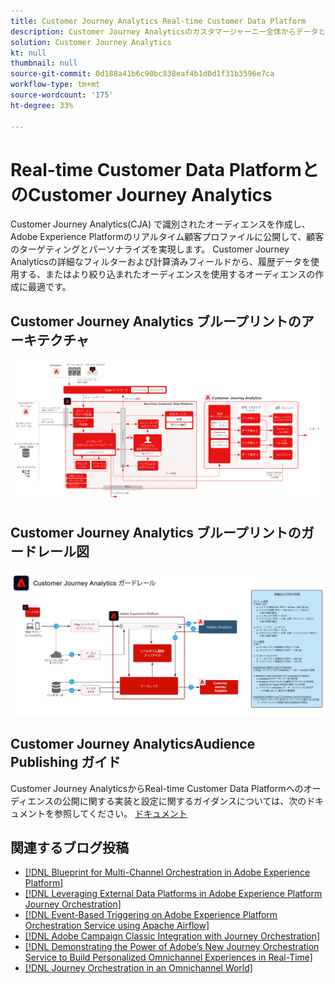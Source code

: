 ```yaml
---
title: Customer Journey Analytics Real-time Customer Data Platform
description: Customer Journey Analyticsのカスタマージャーニー全体からデータと顧客行動を統合および分析し、CJA から RTCDP にオーディエンスを公開します。
solution: Customer Journey Analytics
kt: null
thumbnail: null
source-git-commit: 0d188a41b6c90bc838eaf4b1d0d1f31b3596e7ca
workflow-type: tm+mt
source-wordcount: '175'
ht-degree: 33%

---
```


# Real-time Customer Data PlatformとのCustomer Journey Analytics

Customer Journey Analytics(CJA) で識別されたオーディエンスを作成し、Adobe Experience Platformのリアルタイム顧客プロファイルに公開して、顧客のターゲティングとパーソナライズを実現します。 Customer Journey Analyticsの詳細なフィルターおよび計算済みフィールドから、履歴データを使用する、またはより絞り込まれたオーディエンスを使用するオーディエンスの作成に最適です。

## Customer Journey Analytics ブループリントのアーキテクチャ

![アーキテクチャ図](assets/CJA_RTCDP.svg)

## Customer Journey Analytics ブループリントのガードレール図

![ガードレール図](assets/cja_guardrails.svg)

## Customer Journey AnalyticsAudience Publishing ガイド

Customer Journey AnalyticsからReal-time Customer Data Platformへのオーディエンスの公開に関する実装と設定に関するガイダンスについては、次のドキュメントを参照してください。 [ドキュメント](https://experienceleague.adobe.com/docs/analytics-platform/using/cja-components/audiences/publish.html)

## 関連するブログ投稿

* [[!DNL Blueprint for Multi-Channel Orchestration in Adobe Experience Platform]](https://medium.com/adobetech/blueprint-for-multi-channel-orchestration-in-adobe-experience-platform-c68317e94184)
* [[!DNL Leveraging External Data Platforms in Adobe Experience Platform Journey Orchestration]](https://medium.com/adobetech/leveraging-external-data-platforms-in-adobe-experience-platform-journey-orchestration-54fc6134fe17)
* [[!DNL Event-Based Triggering on Adobe Experience Platform Orchestration Service using Apache Airflow]](https://medium.com/adobetech/event-based-triggering-on-adobe-experience-platform-orchestration-service-using-apache-airflow-8607b28251f1)
* [[!DNL Adobe Campaign Classic Integration with Journey Orchestration]](https://medium.com/adobetech/adobe-campaign-classic-integration-with-journey-orchestration-ae577653281)
* [[!DNL Demonstrating the Power of Adobe’s New Journey Orchestration Service to Build Personalized Omnichannel Experiences in Real-Time]](https://medium.com/adobetech/demonstrating-the-power-of-adobes-new-journey-orchestration-service-to-build-personalized-aa60d88cd34)
* [[!DNL Journey Orchestration in an Omnichannel World]](https://medium.com/adobetech/journey-orchestration-in-an-omnichannel-world-3a2d32d556d9)
